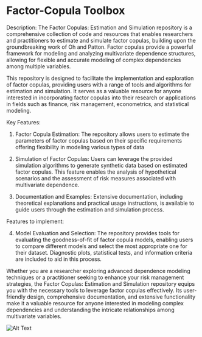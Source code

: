# Factor-Copula Toolbox

Description:
The Factor Copulas: Estimation and Simulation repository is a comprehensive collection of code and resources that enables researchers and practitioners to estimate and simulate factor copulas, building upon the groundbreaking work of Oh and Patton. Factor copulas provide a powerful framework for modeling and analyzing multivariate dependence structures, allowing for flexible and accurate modeling of complex dependencies among multiple variables.

This repository is designed to facilitate the implementation and exploration of factor copulas, providing users with a range of tools and algorithms for estimation and simulation. It serves as a valuable resource for anyone interested in incorporating factor copulas into their research or applications in fields such as finance, risk management, econometrics, and statistical modeling.

Key Features:

1. Factor Copula Estimation: The repository allows users to estimate the parameters of factor copulas based on their specific requirements offering flexibility in modeling various types of data

2. Simulation of Factor Copulas: Users can leverage the provided simulation algorithms to generate synthetic data based on estimated factor copulas. This feature enables the analysis of hypothetical scenarios and the assessment of risk measures associated with multivariate dependence.

3. Documentation and Examples: Extensive documentation, including theoretical explanations and practical usage instructions, is available to guide users through the estimation and simulation process.

Features to implement:

4. Model Evaluation and Selection: The repository provides tools for evaluating the goodness-of-fit of factor copula models, enabling users to compare different models and select the most appropriate one for their dataset. Diagnostic plots, statistical tests, and information criteria are included to aid in this process.

Whether you are a researcher exploring advanced dependence modeling techniques or a practitioner seeking to enhance your risk management strategies, the Factor Copulas: Estimation and Simulation repository equips you with the necessary tools to leverage factor copulas effectively. Its user-friendly design, comprehensive documentation, and extensive functionality make it a valuable resource for anyone interested in modeling complex dependencies and understanding the intricate relationships among multivariate variables.

![Alt Text]([image_url](https://github.com/FrancescoGirardi/Factor-Copula-Toolbox/blob/c20bebce0cc3fc1a3e3fa939216d6c94d34e299d/User%20Interface.png))
